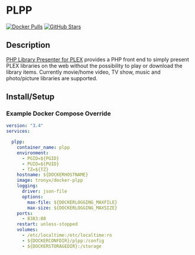 # PLPP

[![Docker Pulls](https://img.shields.io/docker/pulls/tronyx/docker-plpp?style=flat-square&color=607D8B&label=docker%20pulls&logo=docker)](https://hub.docker.com/r/tronyx/docker-plpp)
[![GitHub Stars](https://img.shields.io/github/stars/christronyxyocum/docker-plpp?style=flat-square&color=607D8B&label=github%20stars&logo=github)](https://www.github.com/christronyxyocum/docker-plpp)

## Description

[PHP Library Presenter for PLEX](https://github.com/Tensai75/plpp) provides a PHP front end to simply present PLEX libraries on the web without the possibility to play or download the library items. Currently movie/home video, TV show, music and photo/picture libraries are supported.

## Install/Setup

### Example Docker Compose Override

```yaml
version: "3.4"
services:

  plpp:
    container_name: plpp
    environment:
      - PGID=${PGID}
      - PUID=${PUID}
      - TZ=${TZ}
    hostname: ${DOCKERHOSTNAME}
    image: tronyx/docker-plpp
    logging:
      driver: json-file
      options:
        max-file: ${DOCKERLOGGING_MAXFILE}
        max-size: ${DOCKERLOGGING_MAXSIZE}
    ports:
      - 8383:80
    restart: unless-stopped
    volumes:
      - /etc/localtime:/etc/localtime:ro
      - ${DOCKERCONFDIR}/plpp:/config
      - ${DOCKERSTORAGEDIR}:/storage
```
